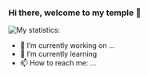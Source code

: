 ### Hi there, welcome to my temple 👋

![My statistics: ](https://github-readme-stats.vercel.app/api?username=reconike&show_icons=true&theme=radical&hide=stars,prs,contribs)

- 🔭 I’m currently working on ...
- 🌱 I’m currently learning <src url="https://cdn.icon-icons.com/icons2/3053/PNG/512/postman_alt_macos_bigsur_icon_189814.png"/>
- 📫 How to reach me: ...
